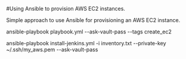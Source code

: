 #Using Ansible to provision AWS EC2 instances.

Simple approach to use Ansible for provisioning an AWS EC2 instance.

ansible-playbook playbook.yml --ask-vault-pass --tags create_ec2

ansible-playbook install-jenkins.yml -i inventory.txt --private-key ~/.ssh/my_aws.pem  --ask-vault-pass 

